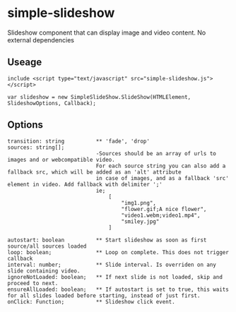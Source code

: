 # simple-slideshow

Slideshow component that can display image and video content. No external dependencies

## Useage 

```
include <script type="text/javascript" src="simple-slideshow.js"></script>

var slideshow = new SimpleSlideShow.SlideShow(HTMLElement, SlideshowOptions, Callback);

```

## Options

    transition: string          ** 'fade', 'drop'
    sources: string[]; 
                                -Sources should be an array of urls to images and or webcompatible video. 
                                For each source string you can also add a fallback src, which will be added as an 'alt' attribute
                                in case of images, and as a fallback 'src' element in video. Add fallback with delimiter ';'
                                ie;
                                    [
                                        "img1.png",
                                        "flower.gif;A nice flower",
                                        "video1.webm;video1.mp4",
                                        "smiley.jpg"
                                    ]
    
    autostart: boolean          ** Start slideshow as soon as first source/all sources loaded
    loop: boolean;              ** Loop on complete. This does not trigger callback
    interval: number;           ** Slide interval. Is overriden on any slide containing video.
    ignoreNotLoaded: boolean;   ** If next slide is not loaded, skip and proceed to next.
    ensureAllLoaded: boolean;   ** If autostart is set to true, this waits for all slides loaded before starting, instead of just first.
    onClick: Function;          ** Slideshow click event.

